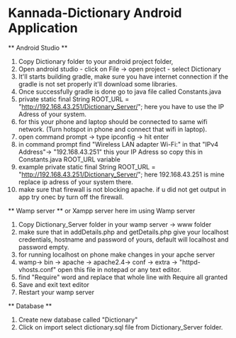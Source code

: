 # Kannada-Dictionary Android Application

** Android Studio **
1. Copy Dictionary folder to your android project folder, 
2. Open android studio - click on File -> open project - select Dictionary 
3. It'll starts building gradle, make sure you have internet connection if the gradle is not set properly it'll download some libraries.
4. Once successfully gradle is done go to java file called Constants.java
5. private static final String ROOT_URL = "http://192.168.43.251/Dictionary_Server/"; here you have to use the IP Adress of your system.
6. for this your phone and laptop should be connected to same wifi network. (Turn hotspot in phone and connect that wifi in laptop).
7. open command prompt -> type ipconfig -> hit enter
8. in command prompt find "Wireless LAN adapter Wi-Fi:" in that  "IPv4 Address"-> "192.168.43.251" this your IP Adress so copy this in Constants.java ROOT_URL variable
9. example private static final String ROOT_URL = "http://192.168.43.251/Dictionary_Server/"; here 192.168.43.251 is mine replace ip adress of your system there.
10. make sure that firewall is not blocking apache. if u did not get output in app try onec by turn off the firewall.

** Wamp server ** or Xampp server here im using Wamp server
1. Copy Dictionary_Server folder in your wamp server -> www folder
2. make sure that in addDetails.php and getDetails.php give your localhost credentials, hostname and password of yours, default will localhost and password empty.
3. for running localhost on phone make changes in your apche server
4. wamp-> bin -> apache -> apache2.4-> conf -> extra -> "httpd-vhosts.conf" open this file in notepad or any text editor.
5. find "Require" word and replace that whole line with Require all granted
6. Save and exit text editor
7. Restart your wamp server
		
** Database **
1. Create new database called "Dictionary"
2. Click on import select dictionary.sql file from Dictionary_Server folder. 
		
